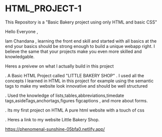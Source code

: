 # HTML_PROJECT-1
This Repository is a "Basic Bakery  project using only HTML and basic CSS"

Hello Everyone ,

Iam Chandana , learning the front end skill and started with all basics at the end your basics should be strong enough to build a unique webapp right. I believe the same that your projects make you even more skilled and knowledgable.

Heres a preivew on what I actually build in this project

. A Basic HTML Project called "LITTLE BAKERY SHOP" . I used all the concepts I learned in HTML in this project for example using the semantic tags  to make my website look innovative and should be well structured

. Used the knowledge of lists,tables,abbreviations,timedate tags,asideTags,anchortags,figures figcaptions , and more about forms.

. Its my first project on HTML A pure html website with a touch of css 

. Heres a link to my website Little Bakery Shop. 


https://phenomenal-sunshine-05bfa0.netlify.app/  
